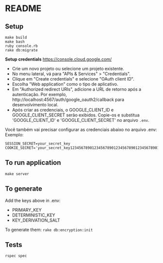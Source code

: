 # README

## Setup
```
make build
make bash
ruby console.rb
rake db:migrate
```

**Setup credentials**
https://console.cloud.google.com/

- Crie um novo projeto ou selecione um projeto existente.
- No menu lateral, vá para "APIs & Services" > "Credentials".
- Clique em "Create credentials" e selecione "OAuth client ID".
- Escolha "Web application" como o tipo de aplicativo.
- Em "Authorized redirect URIs", adicione a URL de retorno após a autenticação. Por exemplo, http://localhost:4567/auth/google_oauth2/callback para desenvolvimento local.
- Após criar as credenciais, o GOOGLE_CLIENT_ID e GOOGLE_CLIENT_SECRET serão exibidos. Copie-os e substitua 'GOOGLE_CLIENT_ID' e 'GOOGLE_CLIENT_SECRET' no arquivo ```.env```.

Você também vai precisar configurar as credenciais abaixo no arquivo .env:
Exemplo:
```
SESSION_SECRET=your_secret_key
COOKIE_SECRET='your_secret_key123456789012345678901234567890123456789012345678901234567890'
```

## To run application
```
make server
```

## To generate 
Add the keys above in .env:
- PRIMARY_KEY
- DETERMINISTIC_KEY
- KEY_DERIVATION_SALT

To generate them:
```rake db:encryption:init```

## Tests
```
rspec spec
```
